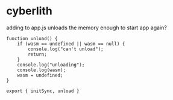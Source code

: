 # cyberlith

adding to app.js unloads the memory enough to start app again?

```
function unload() {
    if (wasm == undefined || wasm == null) {
        console.log("can't unload");
        return;
    }
    console.log("unloading");
    console.log(wasm);
    wasm = undefined;
}

export { initSync, unload }
```